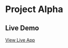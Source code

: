 # Project Alpha

## Live Demo

[View Live App](https://kf-rt-typing-game-u61ve2cof-kofi-arhins-projects.vercel.app/)
